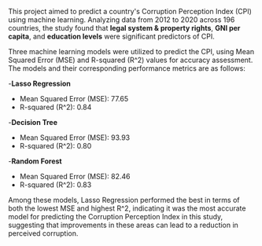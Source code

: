 This  project aimed to predict a country's Corruption Perception Index (CPI) using machine learning. Analyzing data from 2012 to 2020 across 196 countries, the study found that **legal system & property rights**, **GNI per capita**, and **education levels** were significant predictors of CPI. 

Three machine learning models were utilized to predict the CPI, using Mean Squared Error (MSE) and R-squared (R^2) values for accuracy assessment. The models and their corresponding performance metrics are as follows:

-**Lasso Regression**
- Mean Squared Error (MSE): 77.65
- R-squared (R^2): 0.84

-**Decision Tree**
- Mean Squared Error (MSE): 93.93
- R-squared (R^2): 0.80

-**Random Forest**
- Mean Squared Error (MSE): 82.46
- R-squared (R^2): 0.83

Among these models, Lasso Regression performed the best in terms of both the lowest MSE and highest R^2, indicating it was the most accurate model for predicting the Corruption Perception Index in this study, suggesting that improvements in these areas can lead to a reduction in perceived corruption.
